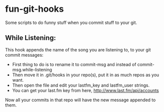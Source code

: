 fun-git-hooks
=============

Some scripts to do funny stuff when you commit stuff to your git. 

While Listening:
----------------

This hook appends the name of the song you are listening to, to your git commit messages:

- First thing to do is to rename it to commit-msg and instead of commit-msg.while-listening
- Then move it in .git/hooks in your repo(s), put it in as much repos as you want.
- Then open the file and edit your lastfm_key and lastfm_user strings.
- You can get your last.fm key from here, http://www.last.fm/api/accounts

Now all your commits in that repo will have the new message appended to them.

